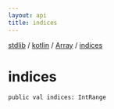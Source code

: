 ```yaml
---
layout: api
title: indices
---
```

[stdlib](../../index.md) / [kotlin](../index.md) / [Array](index.md) / [indices](indices.md)

# indices

```
public val indices: IntRange
```
